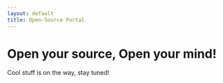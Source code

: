 ```yaml
---
layout: default
title: Open-Source Portal
---
```


# [](#header-1)Open your source, Open your mind!

Cool stuff is on the way, stay tuned!
